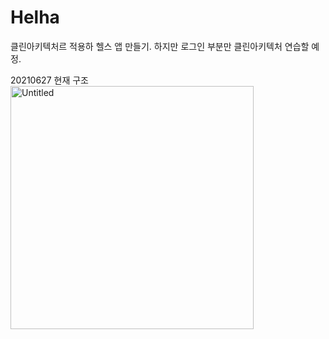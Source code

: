 # Helha 

클린아키텍처르 적용하 헬스 앱 만들기.
하지만 로그인 부분만 클린아키텍처 연습할 예정.

20210627 현재 구조
<img width="389" alt="Untitled" src="https://user-images.githubusercontent.com/51898482/123540073-1303de00-d778-11eb-882d-c0bbb9c87dbe.png">
